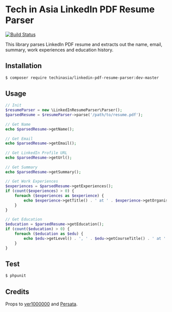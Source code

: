 # Tech in Asia LinkedIn PDF Resume Parser

[![Build Status](https://travis-ci.org/techinasia/linkedin-pdf-resume-parser.svg?branch=master)](https://travis-ci.org/techinasia/linkedin-pdf-resume-parser)

This library parses LinkedIn PDF resume and extracts out the name, email, summary, work experiences and education history.

## Installation
```bash
$ composer require techinasia/linkedin-pdf-resume-parser:dev-master
```
## Usage

```php
// Init
$resumeParser = new \LinkedInResumeParser\Parser();
$parsedResume = $resumeParser->parse('/path/to/resume.pdf');
 
// Get Name
echo $parsedResume->getName();
 
// Get Email
echo $parsedResume->getEmail();
 
// Get LinkedIn Profile URL
echo $parsedResume->getUrl();
 
// Get Summary
echo $parsedResume->getSummary();
 
// Get Work Experiences
$experiences = $parsedResume->getExperiences();
if (count($experiences) > 0) {
    foreach ($experiences as $experience) {
        echo $experience->getTitle() . ' at ' . $experience->getOrganisation() . ' (' . date_format($experience->getStart(), 'F Y') . ' - ' . date_format($experience->getEnd(), 'F Y') . ')';
    }
}
 
// Get Education
$education = $parsedResume->getEducation();
if (count($education) > 0) {
    foreach ($education as $edu) {
        echo $edu->getLevel() . ', ' . $edu->getCourseTitle() . ' at ' . $edu->getInstitution() . ' (' . date_format($edu->getStart(), 'Y') . ' - ' . date_format($edu->getEnd(), 'Y') . ')';
    }
}
```

## Test
```bash
$ phpunit
```

## Credits
Props to [ver1000000](https://github.com/ver1000000/linkedin-resume-parser) and [Persata](https://github.com/Persata/linkedin-resume-parser).